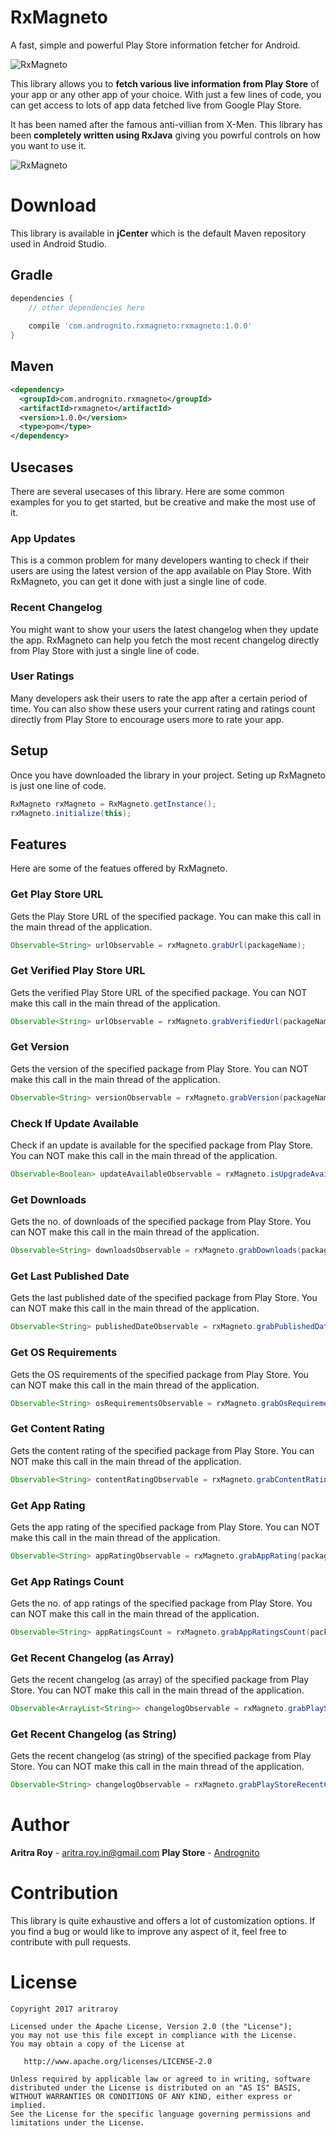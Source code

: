 # RxMagneto

A fast, simple and powerful Play Store information fetcher for Android.

![RxMagneto](https://github.com/aritraroy/RxMagneto/blob/master/raw/logo_250.png)

This library allows you to **fetch various live information from Play Store** of your app or any other app of your choice. With just a few lines of code, you can get access to lots of app data fetched live from Google Play Store.

It has been named after the famous anti-villian from X-Men. This library has been **completely written using RxJava** giving you powrful controls on how you want to use it.

![RxMagneto](https://github.com/aritraroy/RxMagneto/blob/master/raw/github_promo.png)

# Download

This library is available in **jCenter** which is the default Maven repository used in Android Studio.

## Gradle 
```gradle
dependencies {
    // other dependencies here
    
    compile 'com.andrognito.rxmagneto:rxmagneto:1.0.0'
}
```

## Maven

```xml
<dependency>
  <groupId>com.andrognito.rxmagneto</groupId>
  <artifactId>rxmagneto</artifactId>
  <version>1.0.0</version>
  <type>pom</type>
</dependency>
```

## Usecases

There are several usecases of this library. Here are some common examples for you to get started, but be creative and make the most use of it.

### App Updates

This is a common problem for many developers wanting to check if their users are using the latest version of the app available on Play Store. With RxMagneto, you can get it done with just a single line of code.

### Recent Changelog

You might want to show your users the latest changelog when they update the app. RxMagneto can help you fetch the most recent changelog directly from Play Store with just a single line of code.

### User Ratings

Many developers ask their users to rate the app after a certain period of time. You can also show these users your current rating and ratings count directly from Play Store to encourage users more to rate your app.

## Setup

Once you have downloaded the library in your project. Seting up RxMagneto is just one line of code.

```java
RxMagneto rxMagneto = RxMagneto.getInstance();
rxMagneto.initialize(this);
```


## Features

Here are some of the featues offered by RxMagneto.


### Get Play Store URL

Gets the Play Store URL of the specified package. You can make this call in the main thread of the application.

```java
Observable<String> urlObservable = rxMagneto.grabUrl(packageName);
```

### Get Verified Play Store URL

Gets the verified Play Store URL of the specified package. You can NOT make this call in the main thread of the application.

```java
Observable<String> urlObservable = rxMagneto.grabVerifiedUrl(packageName);
```

### Get Version

Gets the version of the specified package from Play Store. You can NOT make this call in the main thread of the application.

```java
Observable<String> versionObservable = rxMagneto.grabVersion(packageName);
```

### Check If Update Available

Check if an update is available for the specified package from Play Store. You can NOT make this call in the main thread of the application.

```java
Observable<Boolean> updateAvailableObservable = rxMagneto.isUpgradeAvailable(packageName);
```

### Get Downloads

Gets the no. of downloads of the specified package from Play Store. You can NOT make this call in the main thread of the application.

```java
Observable<String> downloadsObservable = rxMagneto.grabDownloads(packageName);
```

### Get Last Published Date

Gets the last published date of the specified package from Play Store. You can NOT make this call in the main thread of the application.

```java
Observable<String> publishedDateObservable = rxMagneto.grabPublishedDate(packageName);
```

### Get OS Requirements

Gets the OS requirements of the specified package from Play Store. You can NOT make this call in the main thread of the application.

```java
Observable<String> osRequirementsObservable = rxMagneto.grabOsRequirements(packageName);
```

### Get Content Rating

Gets the content rating of the specified package from Play Store. You can NOT make this call in the main thread of the application.

```java
Observable<String> contentRatingObservable = rxMagneto.grabContentRating(packageName);
```

### Get App Rating

Gets the app rating of the specified package from Play Store. You can NOT make this call in the main thread of the application.

```java
Observable<String> appRatingObservable = rxMagneto.grabAppRating(packageName);
```

### Get App Ratings Count

Gets the no. of app ratings of the specified package from Play Store. You can NOT make this call in the main thread of the application.

```java
Observable<String> appRatingsCount = rxMagneto.grabAppRatingsCount(packageName);
```

### Get Recent Changelog (as Array)

Gets the recent changelog (as array) of the specified package from Play Store. You can NOT make this call in the main thread of the application.

```java
Observable<ArrayList<String>> changelogObservable = rxMagneto.grabPlayStoreRecentChangelogArray(packageName);
```

### Get Recent Changelog (as String)

Gets the recent changelog (as string) of the specified package from Play Store. You can NOT make this call in the main thread of the application.

```java
Observable<String> changelogObservable = rxMagneto.grabPlayStoreRecentChangelog(packageName);
```

# Author

**Aritra Roy** - aritra.roy.in@gmail.com
**Play Store** - <a href="https://play.google.com/store/apps/details?id=com.codexapps.andrognito">Andrognito</a>

# Contribution

This library is quite exhaustive and offers a lot of customization options. If you find a bug or would like to improve any aspect of it, feel free to contribute with pull requests.

# License

```
Copyright 2017 aritraroy

Licensed under the Apache License, Version 2.0 (the "License");
you may not use this file except in compliance with the License.
You may obtain a copy of the License at

   http://www.apache.org/licenses/LICENSE-2.0

Unless required by applicable law or agreed to in writing, software
distributed under the License is distributed on an "AS IS" BASIS,
WITHOUT WARRANTIES OR CONDITIONS OF ANY KIND, either express or implied.
See the License for the specific language governing permissions and
limitations under the License.
```

